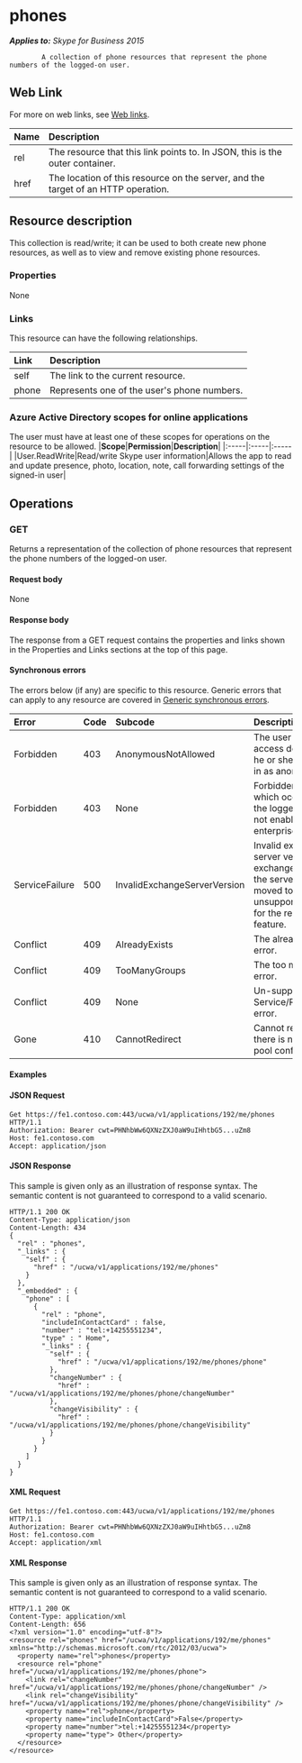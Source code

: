 # phones

 _**Applies to:** Skype for Business 2015_


            A collection of phone resources that represent the phone numbers of the logged-on user.
            

## Web Link
<a name = "sectionSection0"> </a>

For more on web links, see [Web links](WebLinks.md).


|**Name**|**Description**|
|:-----|:-----|
|rel|The resource that this link points to. In JSON, this is the outer container.|
|href|The location of this resource on the server, and the target of an HTTP operation.|

## Resource description
<a name = "sectionSection1"> </a>

This collection is read/write; it can be used to both create new phone resources, as well as to view and remove existing phone resources.

### Properties



None

### Links



This resource can have the following relationships.

|**Link**|**Description**|
|:-----|:-----|
|self|The link to the current resource.|
|phone|Represents one of the user's phone numbers.|

### Azure Active Directory scopes for online applications



The user must have at least one of these scopes for operations on the resource to be allowed.
|**Scope**|**Permission**|**Description**|
|:-----|:-----|:-----|
|User.ReadWrite|Read/write Skype user information|Allows the app to read and update presence, photo, location, note, call forwarding settings of the signed-in user|

## Operations



<a name="sectionSection2"></a>

### GET




Returns a representation of the collection of phone resources that represent the phone numbers of the logged-on user.

#### Request body



None


#### Response body



The response from a GET request contains the properties and links shown in the Properties and Links sections at the top of this page.

#### Synchronous errors



The errors below (if any) are specific to this resource. Generic errors that can apply to any resource are covered in [Generic synchronous errors](GenericSynchronousErrors.md).

|**Error**|**Code**|**Subcode**|**Description**|
|:-----|:-----|:-----|:-----|
|Forbidden|403|AnonymousNotAllowed|The user cannot access delegates as he or she has signed in as anonymous.|
|Forbidden|403|None|Forbidden exception which occurs when the logged in user is not enabled for enterprise voice.|
|ServiceFailure|500|InvalidExchangeServerVersion|Invalid exchange server version.The exchange mailbox of the server might have moved to an unsupported version for the required feature.|
|Conflict|409|AlreadyExists|The already exists error.|
|Conflict|409|TooManyGroups|The too many groups error.|
|Conflict|409|None|Un-supported Service/Resource/API error.|
|Gone|410|CannotRedirect|Cannot redirect since there is no back up pool configured.|

#### Examples




#### JSON Request




```
Get https://fe1.contoso.com:443/ucwa/v1/applications/192/me/phones HTTP/1.1
Authorization: Bearer cwt=PHNhbWw6QXNzZXJ0aW9uIHhtbG5...uZm8
Host: fe1.contoso.com
Accept: application/json

```


#### JSON Response



This sample is given only as an illustration of response syntax. The semantic content is not guaranteed to correspond to a valid scenario.
```
HTTP/1.1 200 OK
Content-Type: application/json
Content-Length: 434
{
  "rel" : "phones",
  "_links" : {
    "self" : {
      "href" : "/ucwa/v1/applications/192/me/phones"
    }
  },
  "_embedded" : {
    "phone" : [
      {
        "rel" : "phone",
        "includeInContactCard" : false,
        "number" : "tel:+14255551234",
        "type" : " Home",
        "_links" : {
          "self" : {
            "href" : "/ucwa/v1/applications/192/me/phones/phone"
          },
          "changeNumber" : {
            "href" : "/ucwa/v1/applications/192/me/phones/phone/changeNumber"
          },
          "changeVisibility" : {
            "href" : "/ucwa/v1/applications/192/me/phones/phone/changeVisibility"
          }
        }
      }
    ]
  }
}
```


#### XML Request




```
Get https://fe1.contoso.com:443/ucwa/v1/applications/192/me/phones HTTP/1.1
Authorization: Bearer cwt=PHNhbWw6QXNzZXJ0aW9uIHhtbG5...uZm8
Host: fe1.contoso.com
Accept: application/xml

```


#### XML Response



This sample is given only as an illustration of response syntax. The semantic content is not guaranteed to correspond to a valid scenario.
```
HTTP/1.1 200 OK
Content-Type: application/xml
Content-Length: 656
<?xml version="1.0" encoding="utf-8"?>
<resource rel="phones" href="/ucwa/v1/applications/192/me/phones" xmlns="http://schemas.microsoft.com/rtc/2012/03/ucwa">
  <property name="rel">phones</property>
  <resource rel="phone" href="/ucwa/v1/applications/192/me/phones/phone">
    <link rel="changeNumber" href="/ucwa/v1/applications/192/me/phones/phone/changeNumber" />
    <link rel="changeVisibility" href="/ucwa/v1/applications/192/me/phones/phone/changeVisibility" />
    <property name="rel">phone</property>
    <property name="includeInContactCard">False</property>
    <property name="number">tel:+14255551234</property>
    <property name="type"> Other</property>
  </resource>
</resource>
```


